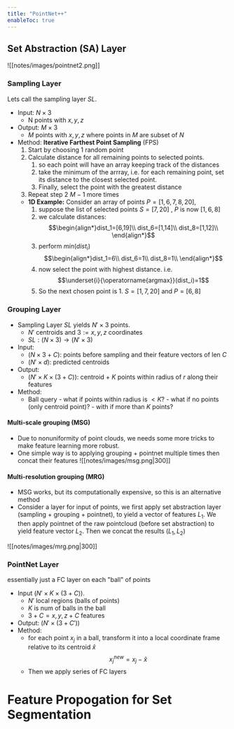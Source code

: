 ```yaml
---
title: "PointNet++"
enableToc: true
---
```



## Set Abstraction (SA) Layer
![[notes/images/pointnet2.png]]

### Sampling Layer 
Lets call the sampling layer $SL$.
- Input: $N\times 3$ 
	- N points with $x,y,z$
- Output: $M\times 3$ 
	- $M$ points with $x,y,z$ where points in $M$ are subset of $N$
- Method: **Iterative Farthest Point Sampling** (FPS)
	1. Start by choosing 1 random point
	2. Calculate distance for all remaining points to selected points.
		1. so each point will have an array keeping track of the distances 
		3. take the minimum of the arrray, i.e. for each remaining point, set its distance to the closest selected point.
		4. Finally, select the point with the greatest distance
	3. Repeat step 2 $M-1$ more times
	- **1D Example:** Consider an array of points $P=[1,6,7,8,20]$, 
		1. suppose the list of selected points $S=[7,20]$ , $P$ is now $[1,6,8]$
		2. we calculate distances:
		   $$\begin{align*}dist_1=[6,19]\\
		   dist_6=[1,14]\\
		   dist_8=[1,12]\\
		   \end{align*}$$
		3. perform $min (dist_i)$$$\begin{align*}dist_1=6\\
		   dist_6=1\\
		   dist_8=1\\
		   \end{align*}$$
		4. now select the point with highest distance. i.e. $$\underset{i}{\operatorname{argmax}}(dist_i)=1$$
		5. So the next chosen point is 1. $S=[1,7,20]$ and $P=[6,8]$



### Grouping Layer
- Sampling Layer $SL$ yields $N'\times 3$ points.
	- $N'$ centroids and $3:= x,y,z$ coordinates 
	- $SL:(N\times 3) \to (N'\times 3)$
- Input: 
	- $(N\times 3+ C)$: points before sampling and their feature vectors of len $C$
	-  $(N'\times d)$: predicted centroids 
- Output: 
	- $(N'\times K \times (3+C))$: centroid + $K$ points within radius of $r$ along their features
- Method: 
	- Ball query
			- what if points within radius is $<K$? 
			- what if no points (only centroid point)?
			- with if more than $K$ points?  

#### Multi-scale grouping (MSG)
- Due to nonuniformity of point clouds, we needs some more tricks to make feature learning more robust. 
- One simple way is to applying grouping + pointnet multiple times then concat their features 
![[notes/images/msg.png|300]]



#### Multi-resolution grouping (MRG)
- MSG works, but its computationally expensive, so this is an alternative method 
- Consider a layer for input of points, we first apply set abstraction layer (sampling + grouping + pointnet), to yield a vector of features $L_1$. We then  apply pointnet of the raw pointcloud (before set abstraction) to yield feature vector $L_2$. Then we concat the results $(L_1,L_2)$ 

![[notes/images/mrg.png|300]]
### PointNet Layer
essentially just a FC layer on each "ball" of points
- Input $(N'\times K \times (3+C))$.
	- $N'$ local regions (balls of points)
	- $K$ is num of balls in the ball
	- $3+C = x,y,z+C \text{ features}$
- Output: $(N'\times (3+C'))$ 
- Method: 
	- for each point $x_j$ in a ball, transform it into a local coordinate frame relative to its centroid $\hat{x}$ $$x^{new}_j = x_j-\hat{x}$$
	- Then we apply series of FC layers

# Feature Propogation for Set Segmentation 



